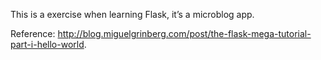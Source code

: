 This is a exercise when learning Flask, it’s a microblog app.

Reference:
http://blog.miguelgrinberg.com/post/the-flask-mega-tutorial-part-i-hello-world.
